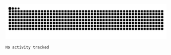 ![Snake Animation](https://raw.githubusercontent.com/swisd/swisd/main/github-contribution-grid-snake-dark.svg)
<!-- ![Snake Animation](https://raw.githubusercontent.com/swisd/swisd/main/github-contribution-grid-snake.svg) -->

<p></p>

<!--START_SECTION:waka-->

```txt
No activity tracked
```

<!--END_SECTION:waka-->
